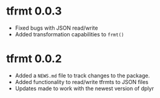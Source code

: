 # tfrmt 0.0.3

* Fixed bugs with JSON read/write 
* Added transformation capabilities to `frmt()`


# tfrmt 0.0.2

* Added a `NEWS.md` file to track changes to the package.
* Added functionality to read/write tfrmts to JSON files 
* Updates made to work with the newest version of dplyr 
